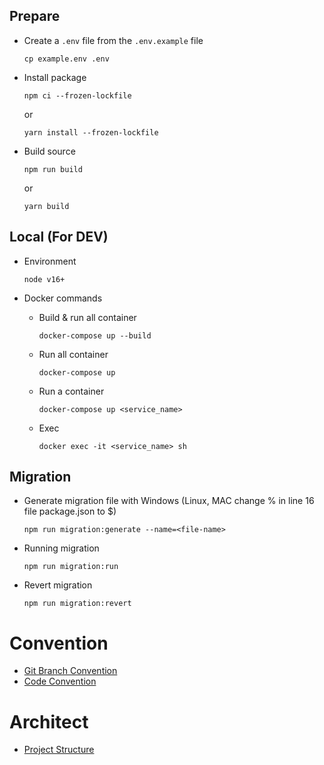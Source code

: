 ## Prepare

- Create a `.env` file from the `.env.example` file

  ```
  cp example.env .env
  ```

- Install package

  ```
  npm ci --frozen-lockfile
  ```
  or
  ```
  yarn install --frozen-lockfile
  ```

- Build source

  ```
  npm run build
  ```
  or
  ```
  yarn build
  ```

## Local (For DEV)

- Environment

  ```
  node v16+
  ```

- Docker commands

  - Build & run all container

    ```
    docker-compose up --build
    ```

  - Run all container
    ```
    docker-compose up
    ```
  - Run a container
    ```
    docker-compose up <service_name>
    ```
  - Exec

    ```
    docker exec -it <service_name> sh
    ```

## Migration

- Generate migration file with Windows (Linux, MAC change % in line 16 file package.json to $)

  ```
  npm run migration:generate --name=<file-name>
  ```

- Running migration

  ```
  npm run migration:run
  ```

- Revert migration

  ```
  npm run migration:revert
  ```

# Convention

- [Git Branch Convention](./docs/git-branch-convention.md)
- [Code Convention](./docs/code-convention.md)

# Architect

- [Project Structure](./docs/project-structure.md)
